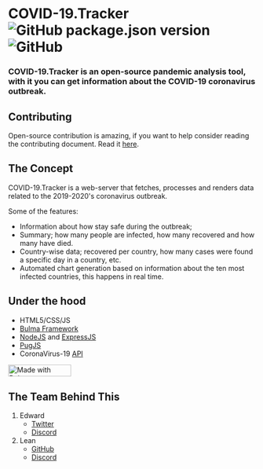 # COVID-19.Tracker ![GitHub package.json version](https://img.shields.io/github/package-json/v/pasenidis/covid19-stats?style=for-the-badge)![GitHub](https://img.shields.io/github/license/pasenidis/covid19-stats?style=for-the-badge)
### COVID-19.Tracker is an open-source pandemic analysis tool, with it you can get information about the COVID-19 coronavirus outbreak.

## Contributing
Open-source contribution is amazing, if you want to help consider reading the contributing document.
Read it [here](https://github.com/pasenidis/covid19-stats/blob/master/CONTRIBUTING.md).

## The Concept
COVID-19.Tracker is a web-server that fetches, processes and renders data related to the 2019-2020's coronavirus outbreak.

Some of the features:
- Information about how stay safe during the outbreak; 
- Summary; how many people are infected, how many recovered and how many have died.
- Country-wise data; recovered per country, how many cases were found a specific day in a country, etc.
- Automated chart generation based on information about the ten most infected countries, this happens in real time.

## Under the hood
* HTML5/CSS/JS
* [Bulma Framework](https://bulma.io)
* [NodeJS](https://nodejs.org) and [ExpressJS](https://expressjs.com)
* [PugJS](https://pugjs.org/)
* CoronaVirus-19 [API](https://coronavirus-19-api.herokuapp.com/countries)
<a href="https://bulma.io">
<img src="https://bulma.io/images/made-with-bulma--dark.png" alt="Made with Bulma" width="128" height="24">
</a>

## The Team Behind This
1. Edward
    * [Twitter](https://twitter.com/EdwardPasenidis)
    * [Discord](https://discord.gg/vBfeT8D)
2. Lean
    * [GitHub](https://github.com/TasosY2K)
    * [Discord](https://xn--rihy934p.ws/discord)
